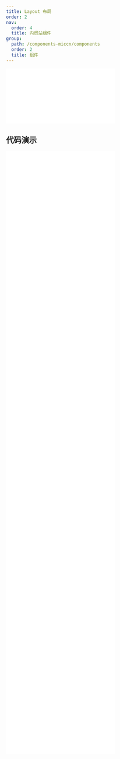 ```yaml
---
title: Layout 布局
order: 2
nav:
  order: 4
  title: 内贸站组件
group:
  path: /components-miccn/components
  order: 2
  title: 组件
---
```


<div>
<embed src="@docs-common/layout/index.md"></embed>
</div>
        
## 代码演示

<Row gutter=8>

  <Col span=24>
    
  <div class="code-box"><embed src="@abiz-rc-miccn/layout/demo/basic-layout-miccn.md"></embed></div>
          
  <div class="code-box"><embed src="@abiz-rc-miccn/layout/demo/custom-trigger-debug-layout-miccn.md"></embed></div>
          
  <div class="code-box"><embed src="@abiz-rc-miccn/layout/demo/custom-trigger-layout-miccn.md"></embed></div>
          
  <div class="code-box"><embed src="@abiz-rc-miccn/layout/demo/fixed-layout-miccn.md"></embed></div>
          
  <div class="code-box"><embed src="@abiz-rc-miccn/layout/demo/fixed-sider-layout-miccn.md"></embed></div>
          
  <div class="code-box"><embed src="@abiz-rc-miccn/layout/demo/responsive-layout-miccn.md"></embed></div>
          
  <div class="code-box"><embed src="@abiz-rc-miccn/layout/demo/side-layout-miccn.md"></embed></div>
          
  <div class="code-box"><embed src="@abiz-rc-miccn/layout/demo/top-layout-miccn.md"></embed></div>
          
  <div class="code-box"><embed src="@abiz-rc-miccn/layout/demo/top-side-2-layout-miccn.md"></embed></div>
          
  <div class="code-box"><embed src="@abiz-rc-miccn/layout/demo/top-side-layout-miccn.md"></embed></div>
          
  </Col>
          
</Row>
        
<div><embed src="@docs-common/layout/index-api.md"></embed><div>
        